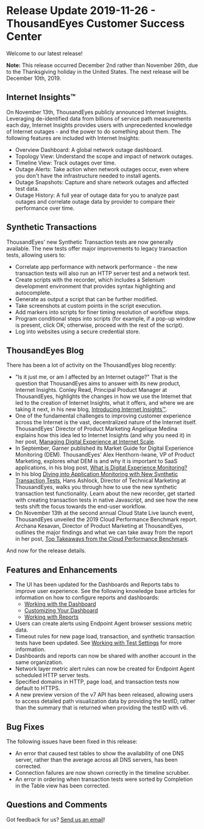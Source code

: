 # Release Update 2019-11-26 - ThousandEyes Customer Success Center

Welcome to our latest release!

**Note:** This release occurred December 2nd rather than November 26th, due to the Thanksgiving holiday in the United States. The next release will be December 10th, 2019.

## Internet Insights™

 On November 13th, ThousandEyes publicly announced Internet Insights. Leveraging de-identified data from billions of service path measurements each day, Internet Insights provides users with unprecedented knowledge of Internet outages - and the power to do something about them. The following features are included with Internet Insights:

* Overview Dashboard: A global network outage dashboard.
* Topology View: Understand the scope and impact of network outages.
* Timeline View: Track outages over time.
* Outage Alerts: Take action when network outages occur, even where you don't have the infrastructure needed to install agents.
* Outage Snapshots: Capture and share network outages and affected test data.
* Outage History: A full year of outage data for you to analyze past outages and correlate outage data by provider to compare their performance over time.

## Synthetic Transactions

 ThousandEyes' new Synthetic Transaction tests are now generally available. The new tests offer major improvements to legacy transaction tests, allowing users to:

* Correlate app performance with network performance - the new transaction tests will also run an HTTP server test and a network test.
* Create scripts with the recorder, which includes a Selenium development environment that provides syntax highlighting and autocomplete.
* Generate as output a script that can be further modified.
* Take screenshots at custom points in the script execution.
* Add markers into scripts for finer timing resolution of workflow steps.
* Program conditional steps into scripts \(for example, if a pop-up window is present, click OK; otherwise, proceed with the rest of the script\).
* Log into websites using a secure credential store.

## ThousandEyes Blog

 There has been a lot of activity on the ThousandEyes blog recently:

* "Is it just me, or am I affected by an Internet outage?" That is the question that ThousandEyes aims to answer with its new product, Internet Insights. Conley Read, Principal Product Manager at ThousandEyes, highlights the changes in how we use the Internet that led to the creation of Internet Insights, what it offers, and where we are taking it next, in his new blog, [Introducing Internet Insights™](https://blog.thousandeyes.com/introducing-internet-insights/).
* One of the fundamental challenges to improving customer experience across the Internet is the vast, decentralized nature of the Internet itself. ThousandEyes' Director of Product Marketing Angelique Medina explains how this idea led to Internet Insights \(and why you need it\) in her post, [Managing Digital Experience at Internet Scale](https://blog.thousandeyes.com/managing-digital-experience-at-internet-scale/).
* In September, Garner published its Market Guide for Digital Experience Monitoring \(DEM\). ThousandEyes' Alex Henthorn-Iwane, VP of Product Marketing, explores what DEM is and why it is important to SaaS applications, in his blog post, [What is Digital Experience Monitoring?](https://blog.thousandeyes.com/what-is-digital-experience-monitoring/)
* In his blog [Diving into Application Monitoring with New Synthetic Transaction Tests](https://blog.thousandeyes.com/application-monitoring-new-synthetic-transaction-tests/), Hans Ashlock, Director of Technical Marketing at ThousandEyes, walks you through how to use the new synthetic transaction test functionality. Learn about the new recorder, get started with creating transaction tests in native Javascript, and see how the new tests shift the focus towards the end-user workflow.
* On November 13th at the second annual Cloud State Live launch event, ThousandEyes unveiled the 2019 Cloud Performance Benchmark report. Archana Kesavan, Director of Product Marketing at ThousandEyes, outlines the major findings and what we can take away from the report in her post, [Top Takeaways from the Cloud Performance Benchmark](https://blog.thousandeyes.com/top-takeaways-cloud-performance-benchmark/).

 And now for the release details.

## Features and Enhancements

* The UI has been updated for the Dashboards and Reports tabs to improve user experience. See the following knowledge base articles for information on how to configure reports and dashboards:
  * [Working with the Dashboard](https://success.thousandeyes.com/PublicArticlePage?articleIdParam=kA0E0000000CmmdKAC_Working-with-the-Dashboard)
  * [Customizing Your Dashboard](https://success.thousandeyes.com/PublicArticlePage?articleIdParam=kA0E0000000CmmcKAC_Customizing-your-Dashboard)
  * [Working with Reports](https://success.thousandeyes.com/PublicArticlePage?articleIdParam=kA0E0000000CmnTKAS_Working-with-Reports)
* Users can create alerts using Endpoint Agent browser sessions metric data.
* Timeout rules for new page load, transaction, and synthetic transaction tests have been updated. See [Working with Test Settings](https://success.thousandeyes.com/PublicArticlePage?articleIdParam=kA0E0000000Cmn7KAC_Working-with-Test-settings#web_test) for more information.
* Dashboards and reports can now be shared with another account in the same organization.
* Network layer metric alert rules can now be created for Endpoint Agent scheduled HTTP server tests.
* Specified domains in HTTP, page load, and transaction tests now default to HTTPS.
* A new preview version of the v7 API has been released, allowing users to access detailed path visualization data by providing the testID, rather than the summary that is returned when providing the testID with v6.

## Bug Fixes

 The following issues have been fixed in this release:

* An error that caused test tables to show the availability of one DNS server, rather than the average across all DNS servers, has been corrected.
* Connection failures are now shown correctly in the timeline scrubber.
* An error in ordering when transaction tests were sorted by Completion in the Table view has been corrected.

## Questions and Comments

Got feedback for us? [Send us an email](mailto:support@thousandeyes.com?subject=2019-12-02+Release+Update)!

